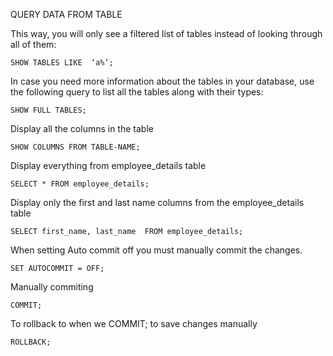QUERY DATA FROM TABLE


This way, you will only see a filtered list of tables instead of looking through all of them:
```
SHOW TABLES LIKE  ‘a%’; 
```

In case you need more information about the tables in your database, use the following query to list all the tables along with their types:
```
SHOW FULL TABLES;
```

Display all the columns in the table
```
SHOW COLUMNS FROM TABLE-NAME;
```

Display everything from employee_details table
```
SELECT * FROM employee_details;
```

Display only the first and last name columns from the employee_details table
```
SELECT first_name, last_name  FROM employee_details;
```

When setting Auto commit off you must manually commit the changes.
```
SET AUTOCOMMIT = OFF;
```

Manually commiting  
```
COMMIT;
```


To rollback to when we COMMIT; to save changes manually
```
ROLLBACK;
```




